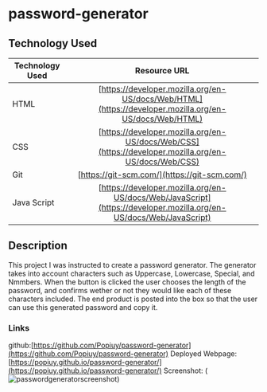 # password-generator

## Technology Used 

| Technology Used         | Resource URL           | 
| ------------- |:-------------:| 
| HTML    | [https://developer.mozilla.org/en-US/docs/Web/HTML](https://developer.mozilla.org/en-US/docs/Web/HTML) | 
| CSS     | [https://developer.mozilla.org/en-US/docs/Web/CSS](https://developer.mozilla.org/en-US/docs/Web/CSS)      |   
| Git | [https://git-scm.com/](https://git-scm.com/)     |   
| Java Script | [https://developer.mozilla.org/en-US/docs/Web/JavaScript](https://developer.mozilla.org/en-US/docs/Web/JavaScript)  |

## Description 

This project I was instructed to create a password generator. The generator takes into account characters such as Uppercase, Lowercase, Special, and Nmmbers.
When the button is clicked the user chooses the length of the password, and confirms wether or not they would like each of these characters included.
The end product is posted into the box so that the user can use this generated password and copy it.

### Links
github:[https://github.com/Popiuy/password-generator](https://github.com/Popiuy/password-generator)
Deployed Webpage:[https://popiuy.github.io/password-generator/](https://popiuy.github.io/password-generator/)
Screenshot: (![passwordgeneratorscreenshot](https://github.com/Popiuy/password-generator/assets/137010790/612f9d1d-784c-4115-be06-05b7d34c0dbf))

